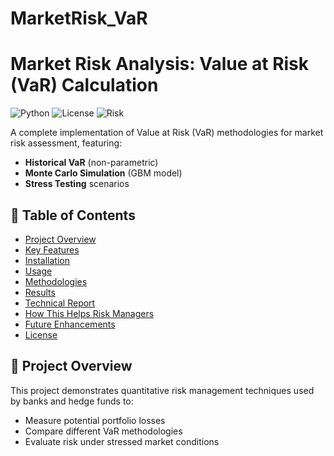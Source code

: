 # MarketRisk_VaR
# Market Risk Analysis: Value at Risk (VaR) Calculation

![Python](https://img.shields.io/badge/Python-3.8%2B-blue)
![License](https://img.shields.io/badge/License-MIT-green)
![Risk](https://img.shields.io/badge/Focus-Risk%20Management-red)

A complete implementation of Value at Risk (VaR) methodologies for market risk assessment, featuring:
- **Historical VaR** (non-parametric)
- **Monte Carlo Simulation** (GBM model)
- **Stress Testing** scenarios

## 📌 Table of Contents
- [Project Overview](#-project-overview)
- [Key Features](#-key-features)
- [Installation](#-installation)
- [Usage](#-usage)
- [Methodologies](#-methodologies)
- [Results](#-results)
- [Technical Report](#-technical-report)
- [How This Helps Risk Managers](#-how-this-helps-risk-managers)
- [Future Enhancements](#-future-enhancements)
- [License](#-license)

## 🌟 Project Overview
This project demonstrates quantitative risk management techniques used by banks and hedge funds to:
- Measure potential portfolio losses
- Compare different VaR methodologies
- Evaluate risk under stressed market conditions
